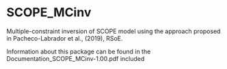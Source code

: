# SCOPE_MCinv
Multiple-constraint inversion of SCOPE model using the approach proposed in Pacheco-Labrador et al., (2019), RSoE.

Information about this package can be found in the Documentation_SCOPE_MCinv-1.00.pdf included
